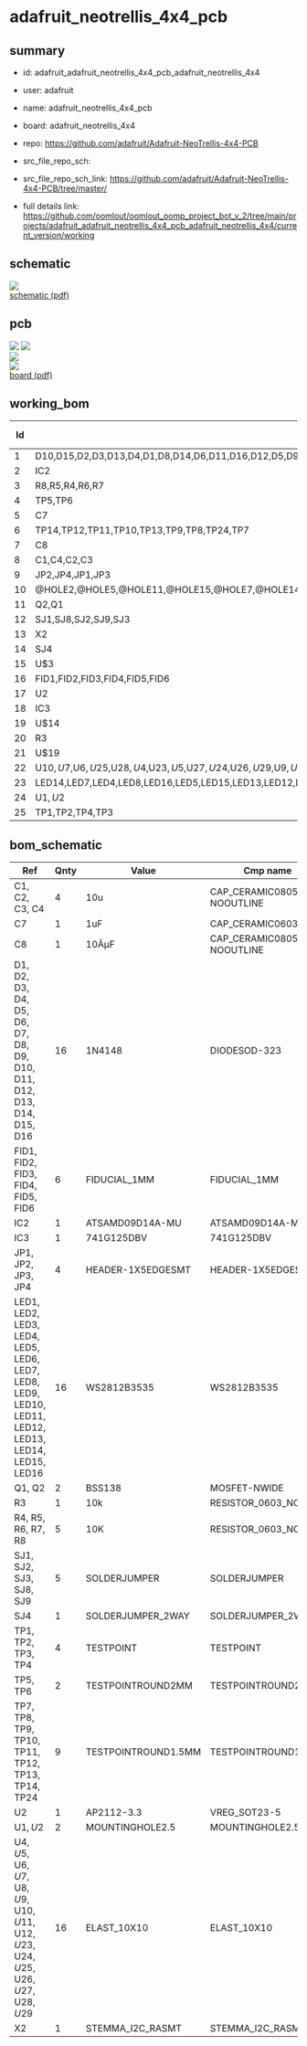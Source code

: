# adafruit_neotrellis_4x4_pcb
 
## summary 
* id: adafruit_adafruit_neotrellis_4x4_pcb_adafruit_neotrellis_4x4
* user: adafruit
* name: adafruit_neotrellis_4x4_pcb
* board: adafruit_neotrellis_4x4
* repo: https://github.com/adafruit/Adafruit-NeoTrellis-4x4-PCB



* src_file_repo_sch: 
* src_file_repo_sch_link: https://github.com/adafruit/Adafruit-NeoTrellis-4x4-PCB/tree/master/
* full details link: https://github.com/oomlout/oomlout_oomp_project_bot_v_2/tree/main/projects/adafruit_adafruit_neotrellis_4x4_pcb_adafruit_neotrellis_4x4/current_version/working  

## schematic  
![](working_schematic_600.png)  
[schematic (pdf)](working_schematic.pdf) 






















## pcb  
![](working_3d_600.png) 
![](working_3d_front_600.png)  
![](working_3d_back_600.png)  
![](working_600.png)  
[board (pdf)](working.pdf)  

## working_bom
| Id | Designator | Footprint | Quantity | Designation | Supplier and ref |  | None | 
| --- | --- | --- | --- | --- | --- | --- | --- | 
| 1 | D10,D15,D2,D3,D13,D4,D1,D8,D14,D6,D11,D16,D12,D5,D9,D7 | SOD-323 | 16 | 1N4148 |  |  | [''] | 
| 2 | IC2 | QFN24_4MM | 1 | ATSAMD09D14A-MU |  |  | [''] | 
| 3 | R8,R5,R4,R6,R7 | 0603-NO | 5 | 10K |  |  | [''] | 
| 4 | TP5,TP6 | TESTPOINT_ROUND_2MM | 2 |  |  |  | [''] | 
| 5 | C7 | 0603-NO | 1 | 1uF |  |  | [''] | 
| 6 | TP14,TP12,TP11,TP10,TP13,TP9,TP8,TP24,TP7 | TESTPOINT_ROUND_1.5MM | 9 |  |  |  | [''] | 
| 7 | C8 | 0805-NO | 1 | 10ÂµF |  |  | [''] | 
| 8 | C1,C4,C2,C3 | 0805-NO | 4 | 10u |  |  | [''] | 
| 9 | JP2,JP4,JP1,JP3 | 5P_EDGECONNECT | 4 |  |  |  | [''] | 
| 10 | @HOLE2,@HOLE5,@HOLE11,@HOLE15,@HOLE7,@HOLE14,@HOLE12,@HOLE6,@HOLE0,@HOLE8,@HOLE10,@HOLE3,@HOLE9,@HOLE13,@HOLE4,@HOLE1 |  | 16 |  |  |  | [''] | 
| 11 | Q2,Q1 | SOT23-WIDE | 2 | BSS138 |  |  | [''] | 
| 12 | SJ1,SJ8,SJ2,SJ9,SJ3 | SOLDERJUMPER_ARROW_NOPASTE | 5 |  |  |  | [''] | 
| 13 | X2 | JSTPH4 | 1 | STEMMA_I2C_RASMT |  |  | [''] | 
| 14 | SJ4 | SOLDERJUMPER_2WAY_OPEN_NOPASTE | 1 |  |  |  | [''] | 
| 15 | U$3 | ADAFRUIT_TEXT_20MM | 1 |  |  |  | [''] | 
| 16 | FID1,FID2,FID3,FID4,FID5,FID6 | FIDUCIAL_1MM | 6 | FIDUCIAL_1MM |  |  | [''] | 
| 17 | U2 | SOT23-5 | 1 | AP2112-3.3 |  |  | [''] | 
| 18 | IC3 | SOT23-5 | 1 | 74AHCT1G125DBV |  |  | [''] | 
| 19 | U$14 | SEESAW_LOGO | 1 |  |  |  | [''] | 
| 20 | R3 | 0603-NO | 1 | 10k |  |  | [''] | 
| 21 | U$19 | PCBFEAT-REV-040 | 1 |  |  |  | [''] | 
| 22 | U$10,U$7,U$6,U$25,U$28,U$4,U$23,U$5,U$27,U$24,U$26,U$29,U$9,U$8,U$12,U$11 | ELAST_PAD_SQUARE_10MM_4X4WIDE | 16 | ELAST_10X10 |  |  | [''] | 
| 23 | LED14,LED7,LED4,LED8,LED16,LED5,LED15,LED13,LED12,LED2,LED10,LED9,LED3,LED11,LED6,LED1 | LED3535 | 16 | WS2812B3535 |  |  | [''] | 
| 24 | U$1,U$2 | MOUNTINGHOLE_2.5_PLATED | 2 | MOUNTINGHOLE2.5 |  |  | [''] | 
| 25 | TP1,TP2,TP4,TP3 | TESTPOINT_SMT | 4 |  |  |  | [''] | 


## bom_schematic
| Ref | Qnty | Value | Cmp name | Footprint | Description | Vendor | DNP | 
| --- | --- | --- | --- | --- | --- | --- | --- | 
| C1, C2, C3, C4 | 4 | 10u | CAP_CERAMIC0805-NOOUTLINE | working:0805-NO |  |  |  | 
| C7 | 1 | 1uF | CAP_CERAMIC0603_NO | working:0603-NO |  |  |  | 
| C8 | 1 | 10ÂµF | CAP_CERAMIC0805-NOOUTLINE | working:0805-NO |  |  |  | 
| D1, D2, D3, D4, D5, D6, D7, D8, D9, D10, D11, D12, D13, D14, D15, D16 | 16 | 1N4148 | DIODESOD-323 | working:SOD-323 |  |  |  | 
| FID1, FID2, FID3, FID4, FID5, FID6 | 6 | FIDUCIAL_1MM | FIDUCIAL_1MM | working:FIDUCIAL_1MM |  |  |  | 
| IC2 | 1 | ATSAMD09D14A-MU | ATSAMD09D14A-MU | working:QFN24_4MM |  |  |  | 
| IC3 | 1 | 741G125DBV | 741G125DBV | working:SOT23-5 |  |  |  | 
| JP1, JP2, JP3, JP4 | 4 | HEADER-1X5EDGESMT | HEADER-1X5EDGESMT | working:5P_EDGECONNECT |  |  |  | 
| LED1, LED2, LED3, LED4, LED5, LED6, LED7, LED8, LED9, LED10, LED11, LED12, LED13, LED14, LED15, LED16 | 16 | WS2812B3535 | WS2812B3535 | working:LED3535 |  |  |  | 
| Q1, Q2 | 2 | BSS138 | MOSFET-NWIDE | working:SOT23-WIDE |  |  |  | 
| R3 | 1 | 10k | RESISTOR_0603_NOOUT | working:0603-NO |  |  |  | 
| R4, R5, R6, R7, R8 | 5 | 10K | RESISTOR_0603_NOOUT | working:0603-NO |  |  |  | 
| SJ1, SJ2, SJ3, SJ8, SJ9 | 5 | SOLDERJUMPER | SOLDERJUMPER | working:SOLDERJUMPER_ARROW_NOPASTE |  |  |  | 
| SJ4 | 1 | SOLDERJUMPER_2WAY | SOLDERJUMPER_2WAY | working:SOLDERJUMPER_2WAY_OPEN_NOPASTE |  |  |  | 
| TP1, TP2, TP3, TP4 | 4 | TESTPOINT | TESTPOINT | working:TESTPOINT_SMT |  |  |  | 
| TP5, TP6 | 2 | TESTPOINTROUND2MM | TESTPOINTROUND2MM | working:TESTPOINT_ROUND_2MM |  |  |  | 
| TP7, TP8, TP9, TP10, TP11, TP12, TP13, TP14, TP24 | 9 | TESTPOINTROUND1.5MM | TESTPOINTROUND1.5MM | working:TESTPOINT_ROUND_1.5MM |  |  |  | 
| U2 | 1 | AP2112-3.3 | VREG_SOT23-5 | working:SOT23-5 |  |  |  | 
| U$1, U$2 | 2 | MOUNTINGHOLE2.5 | MOUNTINGHOLE2.5 | working:MOUNTINGHOLE_2.5_PLATED |  |  |  | 
| U$4, U$5, U$6, U$7, U$8, U$9, U$10, U$11, U$12, U$23, U$24, U$25, U$26, U$27, U$28, U$29 | 16 | ELAST_10X10 | ELAST_10X10 | working:ELAST_PAD_SQUARE_10MM_4X4WIDE |  |  |  | 
| X2 | 1 | STEMMA_I2C_RASMT | STEMMA_I2C_RASMT | working:JSTPH4 |  |  |  | 



